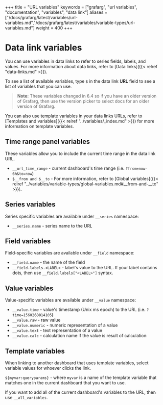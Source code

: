 +++
title = "URL variables"
keywords = ["grafarg", "url variables", "documentation", "variables", "data link"]
aliases = ["/docs/grafarg/latest/variables/url-variables.md","/docs/grafarg/latest/variables/variable-types/url-variables.md"]
weight = 400
+++

# Data link variables

You can use variables in data links to refer to series fields, labels, and values. For more information about data links, refer to [Data links]({{< relref "data-links.md" >}}).

To see a list of available variables, type `$` in the data link **URL** field to see a list of variables that you can use.

> **Note:** These variables changed in 6.4 so if you have an older version of Grafarg, then use the version picker to select docs for an older version of Grafarg.

You can also use template variables in your data links URLs, refer to [Templates and variables]({{< relref "../variables/_index.md" >}}) for more information on template variables.

## Time range panel variables

These variables allow you to include the current time range in the data link URL.

- ``__url_time_range`` - current dashboard's time range (i.e. ``?from=now-6h&to=now``)
- `$__from and $__to` - For more information, refer to [Global variables]({{< relref "../variables/variable-types/global-variables.md#__from-and-__to" >}}).

## Series variables

Series specific variables are available under ``__series`` namespace:

- ``__series.name`` - series name to the URL

## Field variables

Field-specific variables are available under ``__field`` namespace:

- ``__field.name`` - the name of the field
- ``__field.labels.<LABEL>`` - label's value to the URL. If your label contains dots, then use ``__field.labels["<LABEL>"]`` syntax.

## Value variables

Value-specific variables are available under ``__value`` namespace:

- ``__value.time`` - value's timestamp (Unix ms epoch) to the URL (i.e. ``?time=1560268814105``)
- ``__value.raw`` - raw value
- ``__value.numeric`` - numeric representation of a value
- ``__value.text`` - text representation of a value
- ``__value.calc`` - calculation name if the value is result of calculation

## Template variables

When linking to another dashboard that uses template variables, select variable values for whoever clicks the link.

``${myvar:queryparams}`` - where ``myvar`` is a name of the template variable that matches one in the current dashboard that you want to use.

If you want to add all of the current dashboard's variables to the URL, then use  ``__all_variables``.
